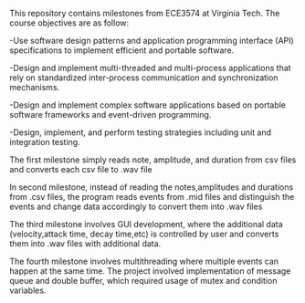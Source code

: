 This repository contains milestones from ECE3574 at Virginia Tech.
The course objectives are as follow:

-Use software design patterns and application programming interface (API) specifications to implement efficient and portable         software.

-Design and implement multi-threaded and multi-process applications that rely on standardized inter-process communication and synchronization mechanisms.

-Design and implement complex software applications based on portable software frameworks and event-driven programming.

-Design, implement, and perform testing strategies including unit and integration testing.



The first milestone simply reads note, amplitude, and duration from csv files and converts each csv file to .wav file

In second milestone, instead of reading the notes,amplitudes and durations from .csv files, the program reads
events from .mid files and distinguish the events and change data accordingly to convert them into .wav files

The third milestone involves GUI development, where the additional data (velocity,attack time, decay time,etc) is controlled by user and converts them into .wav files with additional data.

The fourth milestone involves multithreading where multiple events can happen at the same time. The project involved implementation of message queue and double buffer, 
which required usage of mutex and condition variables. 
